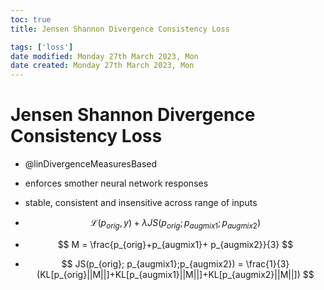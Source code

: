 ```yaml
---
toc: true
title: Jensen Shannon Divergence Consistency Loss

tags: ['loss']
date modified: Monday 27th March 2023, Mon
date created: Monday 27th March 2023, Mon
---
```


# Jensen Shannon Divergence Consistency Loss
- @linDivergenceMeasuresBased

- enforces smother neural network responses
- stable, consistent and insensitive across range of inputs
- $$
\mathcal{L}(p_{orig}, y)+ \lambda JS(p_{orig};p_{augmix1}; p_{augmix2})
$$
- $$
M = \frac{p_{orig}+p_{augmix1}+ p_{augmix2}}{3}
$$
- $$
JS(p_{orig}; p_{augmix1};p_{augmix2}) = \frac{1}{3}(KL[p_{orig}||M||]+KL[p_{augmix1}||M||]+KL[p_{augmix2}||M||])
$$



